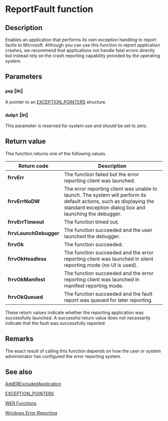 # ReportFault function

## Description

Enables an application that performs its own exception handling to report faults to Microsoft. Although you can use this function to report application crashes, we recommend that applications not handle fatal errors directly but instead rely on the crash reporting capability provided by the operating system.

## Parameters

### `pep` [in]

 A pointer to an
[EXCEPTION_POINTERS](https://learn.microsoft.com/windows/desktop/api/winnt/ns-winnt-exception_pointers) structure.

### `dwOpt` [in]

This parameter is reserved for system use and should be set to zero.

## Return value

This function returns one of the following values.

| Return code | Description |
| --- | --- |
| **frrvErr** | The function failed but the error reporting client was launched. |
| **frrvErrNoDW** | The error reporting client was unable to launch. The system will perform its default actions, such as displaying the standard exception dialog box and launching the debugger. |
| **frrvErrTimeout** | The function timed out. |
| **frrvLaunchDebugger** | The function succeeded and the user launched the debugger. |
| **frrvOk** | The function succeeded. |
| **frrvOkHeadless** | The function succeeded and the error reporting client was launched in silent reporting mode (no UI is used). |
| **frrvOkManifest** | The function succeeded and the error reporting client was launched in manifest reporting mode. |
| **frrvOkQueued** | The function succeeded and the fault report was queued for later reporting. |

These return values indicate whether the reporting application was successfully launched. A successful return value does not necessarily indicate that the fault was successfully reported.

## Remarks

The exact result of calling this function depends on how the user or system administrator has configured the error reporting system.

## See also

[AddERExcludedApplication](https://learn.microsoft.com/windows/desktop/api/errorrep/nf-errorrep-adderexcludedapplicationa)

[EXCEPTION_POINTERS](https://learn.microsoft.com/windows/desktop/api/winnt/ns-winnt-exception_pointers)

[WER Functions](https://learn.microsoft.com/windows/desktop/wer/wer-functions)

[Windows Error Reporting](https://learn.microsoft.com/windows/desktop/wer/windows-error-reporting)